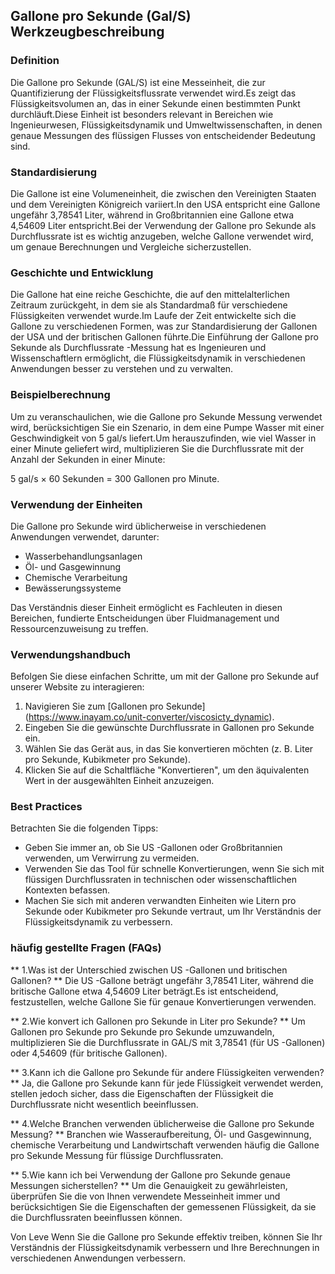 ## Gallone pro Sekunde (Gal/S) Werkzeugbeschreibung

### Definition
Die Gallone pro Sekunde (GAL/S) ist eine Messeinheit, die zur Quantifizierung der Flüssigkeitsflussrate verwendet wird.Es zeigt das Flüssigkeitsvolumen an, das in einer Sekunde einen bestimmten Punkt durchläuft.Diese Einheit ist besonders relevant in Bereichen wie Ingenieurwesen, Flüssigkeitsdynamik und Umweltwissenschaften, in denen genaue Messungen des flüssigen Flusses von entscheidender Bedeutung sind.

### Standardisierung
Die Gallone ist eine Volumeneinheit, die zwischen den Vereinigten Staaten und dem Vereinigten Königreich variiert.In den USA entspricht eine Gallone ungefähr 3,78541 Liter, während in Großbritannien eine Gallone etwa 4,54609 Liter entspricht.Bei der Verwendung der Gallone pro Sekunde als Durchflussrate ist es wichtig anzugeben, welche Gallone verwendet wird, um genaue Berechnungen und Vergleiche sicherzustellen.

### Geschichte und Entwicklung
Die Gallone hat eine reiche Geschichte, die auf den mittelalterlichen Zeitraum zurückgeht, in dem sie als Standardmaß für verschiedene Flüssigkeiten verwendet wurde.Im Laufe der Zeit entwickelte sich die Gallone zu verschiedenen Formen, was zur Standardisierung der Gallonen der USA und der britischen Gallonen führte.Die Einführung der Gallone pro Sekunde als Durchflussrate -Messung hat es Ingenieuren und Wissenschaftlern ermöglicht, die Flüssigkeitsdynamik in verschiedenen Anwendungen besser zu verstehen und zu verwalten.

### Beispielberechnung
Um zu veranschaulichen, wie die Gallone pro Sekunde Messung verwendet wird, berücksichtigen Sie ein Szenario, in dem eine Pumpe Wasser mit einer Geschwindigkeit von 5 gal/s liefert.Um herauszufinden, wie viel Wasser in einer Minute geliefert wird, multiplizieren Sie die Durchflussrate mit der Anzahl der Sekunden in einer Minute:

5 gal/s × 60 Sekunden = 300 Gallonen pro Minute.

### Verwendung der Einheiten
Die Gallone pro Sekunde wird üblicherweise in verschiedenen Anwendungen verwendet, darunter:
- Wasserbehandlungsanlagen
- Öl- und Gasgewinnung
- Chemische Verarbeitung
- Bewässerungssysteme

Das Verständnis dieser Einheit ermöglicht es Fachleuten in diesen Bereichen, fundierte Entscheidungen über Fluidmanagement und Ressourcenzuweisung zu treffen.

### Verwendungshandbuch
Befolgen Sie diese einfachen Schritte, um mit der Gallone pro Sekunde auf unserer Website zu interagieren:
1. Navigieren Sie zum [Gallonen pro Sekunde] (https://www.inayam.co/unit-converter/viscosicty_dynamic).
2. Eingeben Sie die gewünschte Durchflussrate in Gallonen pro Sekunde ein.
3. Wählen Sie das Gerät aus, in das Sie konvertieren möchten (z. B. Liter pro Sekunde, Kubikmeter pro Sekunde).
4. Klicken Sie auf die Schaltfläche "Konvertieren", um den äquivalenten Wert in der ausgewählten Einheit anzuzeigen.

### Best Practices
Betrachten Sie die folgenden Tipps:
- Geben Sie immer an, ob Sie US -Gallonen oder Großbritannien verwenden, um Verwirrung zu vermeiden.
- Verwenden Sie das Tool für schnelle Konvertierungen, wenn Sie sich mit flüssigen Durchflussraten in technischen oder wissenschaftlichen Kontexten befassen.
- Machen Sie sich mit anderen verwandten Einheiten wie Litern pro Sekunde oder Kubikmeter pro Sekunde vertraut, um Ihr Verständnis der Flüssigkeitsdynamik zu verbessern.

### häufig gestellte Fragen (FAQs)

** 1.Was ist der Unterschied zwischen US -Gallonen und britischen Gallonen? **
Die US -Gallone beträgt ungefähr 3,78541 Liter, während die britische Gallone etwa 4,54609 Liter beträgt.Es ist entscheidend, festzustellen, welche Gallone Sie für genaue Konvertierungen verwenden.

** 2.Wie konvert ich Gallonen pro Sekunde in Liter pro Sekunde? **
Um Gallonen pro Sekunde pro Sekunde pro Sekunde umzuwandeln, multiplizieren Sie die Durchflussrate in GAL/S mit 3,78541 (für US -Gallonen) oder 4,54609 (für britische Gallonen).

** 3.Kann ich die Gallone pro Sekunde für andere Flüssigkeiten verwenden? **
Ja, die Gallone pro Sekunde kann für jede Flüssigkeit verwendet werden, stellen jedoch sicher, dass die Eigenschaften der Flüssigkeit die Durchflussrate nicht wesentlich beeinflussen.

** 4.Welche Branchen verwenden üblicherweise die Gallone pro Sekunde Messung? **
Branchen wie Wasseraufbereitung, Öl- und Gasgewinnung, chemische Verarbeitung und Landwirtschaft verwenden häufig die Gallone pro Sekunde Messung für flüssige Durchflussraten.

** 5.Wie kann ich bei Verwendung der Gallone pro Sekunde genaue Messungen sicherstellen? **
Um die Genauigkeit zu gewährleisten, überprüfen Sie die von Ihnen verwendete Messeinheit immer und berücksichtigen Sie die Eigenschaften der gemessenen Flüssigkeit, da sie die Durchflussraten beeinflussen können.

Von Leve Wenn Sie die Gallone pro Sekunde effektiv treiben, können Sie Ihr Verständnis der Flüssigkeitsdynamik verbessern und Ihre Berechnungen in verschiedenen Anwendungen verbessern.